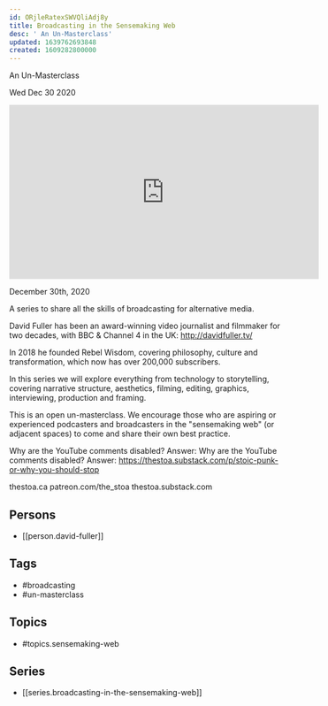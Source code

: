 ```yaml
---
id: ORjleRatexSWVQliAdj8y
title: Broadcasting in the Sensemaking Web
desc: ' An Un-Masterclass'
updated: 1639762693848
created: 1609282800000
---
```



 An Un-Masterclass

Wed Dec 30 2020

<iframe width="560" height="315" src="https://www.youtube.com/embed/0dLXgvRR0ms" title="Broadcasting in the Sensemaking Web: An Un-Masterclass: Session 4 w/ David Fuller" frameborder="0" allow="accelerometer; autoplay; clipboard-write; encrypted-media; gyroscope; picture-in-picture" allowfullscreen ></iframe>

December 30th, 2020

A series to share all the skills of broadcasting for alternative media.

David Fuller has been an award-winning video journalist and filmmaker for two decades, with BBC & Channel 4 in the UK: http://davidfuller.tv/

In 2018 he founded Rebel Wisdom, covering philosophy, culture and transformation, which now has over 200,000 subscribers.

In this series we will explore everything from technology to storytelling, covering narrative structure, aesthetics, filming, editing, graphics, interviewing, production and framing.

This is an open un-masterclass. We encourage those who are aspiring or experienced podcasters and broadcasters in the "sensemaking web" (or adjacent spaces) to come and share their own best practice.

Why are the YouTube comments disabled? Answer: Why are the YouTube comments disabled? Answer: https://thestoa.substack.com/p/stoic-punk-or-why-you-should-stop

thestoa.ca
patreon.com/the_stoa
thestoa.substack.com

## Persons

- [[person.david-fuller]]

## Tags

- #broadcasting
- #un-masterclass

## Topics

- #topics.sensemaking-web

## Series

- [[series.broadcasting-in-the-sensemaking-web]]

